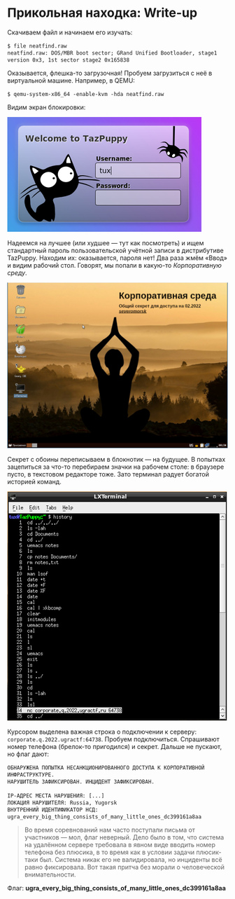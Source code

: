 # Прикольная находка: Write-up

Скачиваем файл и начинаем его изучать:
```
$ file neatfind.raw
neatfind.raw: DOS/MBR boot sector; GRand Unified Bootloader, stage1 version 0x3, 1st sector stage2 0x165838
```

Оказывается, флешка-то загрузочная! Пробуем загрузиться с неё в виртуальной машине. Например, в QEMU:
```
$ qemu-system-x86_64 -enable-kvm -hda neatfind.raw
```

Видим экран блокировки:

![](writeup/login.png)

Надеемся на лучшее (или худшее — тут как посмотреть) и ищем стандартный пароль пользовательской учётной записи в дистрибутиве TazPuppy. Находим их: оказывается, пароля нет! Два раза жмём «Ввод» и видим рабочий стол. Говорят, мы попали в какую-то *Корпоративную среду*.

![](writeup/desktop.png)

Секрет с обоины переписываем в блокнотик — на будущее. В попытках зацепиться за что-то перебираем значки на рабочем столе: в браузере пусто, в текстовом редакторе тоже. Зато терминал радует богатой историей команд.

![](writeup/history.png)

Курсором выделена важная строка о подключении к серверу: `corporate.q.2022.ugractf:64738`. Пробуем подключиться. Спрашивают номер телефона (брелок-то пригодился) и секрет. Дальше не пускают, но флаг дают:

```
ОБНАРУЖЕНА ПОПЫТКА НЕСАНКЦИОНИРОВАННОГО ДОСТУПА К КОРПОРАТИВНОЙ ИНФРАСТРУКТУРЕ.
НАРУШИТЕЛЬ ЗАФИКСИРОВАН. ИНЦИДЕНТ ЗАФИКСИРОВАН.

IP-АДРЕС МЕСТА НАРУШЕНИЯ: [...]
ЛОКАЦИЯ НАРУШИТЕЛЯ: Russia, Yugorsk
ВНУТРЕННИЙ ИДЕНТИФИКАТОР НСД: ugra_every_big_thing_consists_of_many_little_ones_dc399161a8aa
```

> Во время соревнований нам часто поступали письма от участников — мол, флаг неверный. Дело было в том, что система на удалённом сервере требовала в явном виде вводить номер телефона без плюсика, в то время как в условии задачи плюсик-таки был. Система никак его не валидировала, но инциденты всё равно фиксировала. Вот такая притча без морали о человеческой внимательности.

Флаг: **ugra_every_big_thing_consists_of_many_little_ones_dc399161a8aa**
